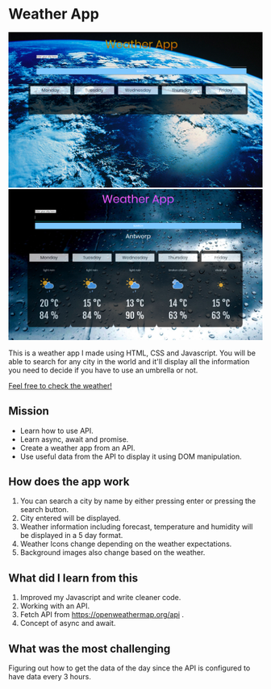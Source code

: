 # Weather App

![Starting screen](./assets/img/weatherapp.png)
![Search: Antwerpen](./assets/img/weatherappantwerpen.png)

This is a weather app I made using HTML, CSS and Javascript. You will be able to search for any city in the world and it'll display all the information you need to decide if you have to use an umbrella or not.

[Feel free to check the weather!](https://weather-app-revamped.netlify.com/)

## Mission

- Learn how to use API.
- Learn async, await and promise.
- Create a weather app from an API.
- Use useful data from the API to display it using DOM manipulation.

## How does the app work

1. You can search a city by name by either pressing enter or pressing the search button.
1. City entered will be displayed.
1. Weather information including forecast, temperature and humidity will be displayed in a 5 day format.
1. Weather Icons change depending on the weather expectations.
1. Background images also change based on the weather.


## What did I learn from this

1. Improved my Javascript and write cleaner code.
1. Working with an API.
1. Fetch API  from https://openweathermap.org/api .
1. Concept of async and await.

## What was the most challenging

Figuring out how to get the data of the day since the API is configured to have data every 3 hours.



